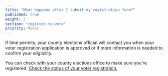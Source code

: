 ```yaml
---
title: "What happens after I submit my registration form?"
published: true
weight: 2
section: "register-to-vote"
priority: Minor
---
```

If time permits, your county elections official will contact you when your voter registration application is approved or if more information is needed to confirm your eligibility.   

You can check with your county elections office to make sure you’re registered. [Check the status of your voter registration.](http://www.sos.ca.gov/elections/registration-status/)